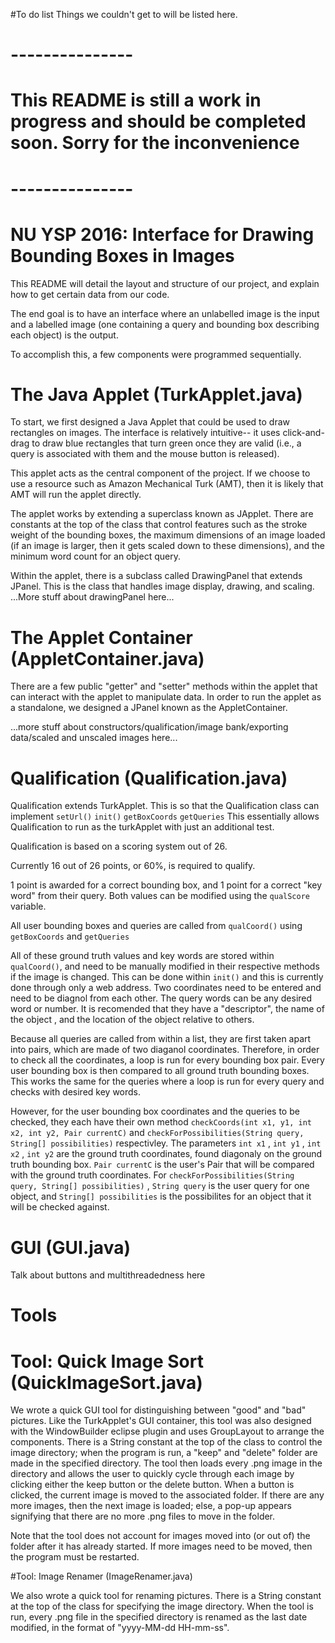 #To do list
Things we couldn't get to will be listed here. 
# --------------- 
# This README is still a work in progress and should be completed soon. Sorry for the inconvenience 
# ---------------
# NU YSP 2016: Interface for Drawing Bounding Boxes in Images

This README will detail the layout and structure of our project, and explain how to get certain data from our code.

The end goal is to have an interface where an unlabelled image is the input and a labelled image (one containing a query and bounding box describing each object) is the output. 

To accomplish this, a few components were programmed sequentially.

# The Java Applet (TurkApplet.java)
To start, we first designed a Java Applet that could be used to draw rectangles on images. The interface is relatively intuitive-- it uses click-and-drag to draw blue rectangles that turn green once they are valid (i.e., a query is associated with them and the mouse button is released).

This applet acts as the central component of the project. If we choose to use a resource such as Amazon Mechanical Turk (AMT), then it is likely that AMT will run the applet directly. 

The applet works by extending a superclass known as JApplet. 
There are constants at the top of the class that control features such as the stroke weight of the bounding boxes, the maximum dimensions of an image loaded (if an image is larger, then it gets scaled down to these dimensions), and the minimum word count for an object query.

Within the applet, there is a subclass called DrawingPanel that extends JPanel. This is the class that handles image display, drawing, and scaling. ...More stuff about drawingPanel here...

# The Applet Container (AppletContainer.java)

There are a few public "getter" and "setter" methods within the applet that can interact with the applet to manipulate data. In order to run the applet as a standalone, we designed a JPanel known as the AppletContainer. 

...more stuff about constructors/qualification/image bank/exporting data/scaled and unscaled images here...

# Qualification (Qualification.java) 

Qualification extends TurkApplet. This is so that the Qualification class can implement `setUrl()` `init()` `getBoxCoords` `getQueries`  This essentially allows Qualification to run as the turkApplet with just an additional test. 

Qualification is based on a scoring system out of 26.

Currently 16 out of 26 points, or 60%, is required to qualify.

1 point is awarded for a correct bounding box, and 1 point for a correct "key word" from their query. Both values can be modified using the `qualScore` variable. 

All user bounding boxes and queries are called from `qualCoord()` using `getBoxCoords` and `getQueries`

All of these ground truth values and key words are stored within `qualCoord()`, and need to be manually modified in their respective methods if the image is changed. This can be done within `init()` and this is currently done through only a web address. Two coordinates need to be entered and need to be diagnol from each other. The query words can be any desired word or number. It is recomended that they have a "descriptor", the name of the object , and the location of the object relative to others. 

Because all queries are called from within a list, they are first taken apart into pairs, which are made of two diaganol coordinates. Therefore, in order to check all the coordinates, a loop is run for every bounding box pair. Every user bounding box is then compared to all ground truth bounding boxes. This works the same for the queries where a loop is run for every query and checks with desired key words. 

However, for the user bounding box coordinates and the queries to be checked, they each have their own method `checkCoords(int x1, y1, int x2, int y2, Pair currentC)` and `checkForPossibilities(String query, String[] possibilities)` respectivley. The parameters `int x1` , `int y1` , `int x2` , `int y2` are the ground truth coordinates, found diagonaly on the ground truth bounding box. `Pair currentC` is the user's Pair that will be compared with the ground truth coordinates. For `checkForPossibilities(String query, String[] possibilities)` , `String query` is the user query for one object, and `String[] possibilities` is the possibilites for an object that it will be checked against. 

# GUI (GUI.java)

Talk about buttons and multithreadedness here

# Tools
# Tool: Quick Image Sort (QuickImageSort.java)

We wrote a quick GUI tool for distinguishing between "good" and "bad" pictures. Like the TurkApplet's GUI container, this tool was also designed with the WindowBuilder eclipse plugin and uses GroupLayout to arrange the components. There is a String constant at the top of the class to control the image directory; when the program is run, a "keep" and "delete" folder are made in the specified directory. The tool then loads every .png image in the directory and allows the user to quickly cycle through each image by clicking either the keep button or the delete button. When a button is clicked, the current image is moved to the associated folder. If there are any more images, then the next image is loaded; else, a pop-up appears signifying that there are no more .png files to move in the folder. 

Note that the tool does not account for images moved into (or out of) the folder after it has already started. If more images need to be moved, then the program must be restarted. 

#Tool: Image Renamer (ImageRenamer.java)

We also wrote a quick tool for renaming pictures. There is a String constant at the top of the class for specifying the image directory. When the tool is run, every .png file in the specified directory is renamed as the last date modified, in the format of "yyyy-MM-dd HH-mm-ss".
